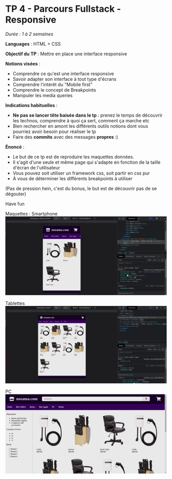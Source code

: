 # TP 4 - Parcours Fullstack - Responsive

*Durée : 1 à 2 semaines*

__Languages__ : HTML + CSS

__Objectif du TP__ : Mettre en place une interface responsive

__Notions visées__ :
- Comprendre ce qu'est une interface responsive
- Savoir adapter son interface à tout type d'écrans
- Comprendre l'intérêt du "Mobile first"
- Comprendre le concept de Breakpoints
- Manipuler les media queries

__Indications habituelles__ :
- **Ne pas se lancer tête baisée dans le tp** : prenez le temps de découvrir les technos, comprendre à quoi ça sert, comment ça marche etc
- Bien rechercher en amont les différents outils notions dont vous pourriez avoir besoin pour réaliser le tp
- Faire des **commits** avec des messages **propres** :)

__Énoncé__ :
- Le but de ce tp est de reproduire les maquettes données.
- Il s'agit d'une seule et même page qui s'adapte en fonction de la taille d'écran de l'utilisateur
- Vous pouvez soit utiliser un framework css, soit partir en css pur
- À vous de déterminer les différents breakpoints à utiliser

(Pas de pression hein, c'est du bonus, le but est de découvrir pas de se dégouter)

Have fun


Maquettes :
Smartphone
![](mock-ups/phone.png)

Tablettes
![](mock-ups/tablet.png)

PC
![](mock-ups/desktop.png)

